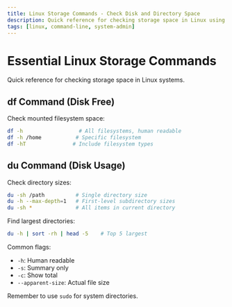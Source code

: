 ```yaml
---
title: Linux Storage Commands - Check Disk and Directory Space
description: Quick reference for checking storage space in Linux using df and du commands.
tags: [linux, command-line, system-admin]
---
```


# Essential Linux Storage Commands

Quick reference for checking storage space in Linux systems.

## df Command (Disk Free)

Check mounted filesystem space:
```bash
df -h                  # All filesystems, human readable
df -h /home           # Specific filesystem
df -hT               # Include filesystem types
```

## du Command (Disk Usage)

Check directory sizes:
```bash
du -sh /path          # Single directory size
du -h --max-depth=1   # First-level subdirectory sizes
du -sh *              # All items in current directory
```

Find largest directories:
```bash
du -h | sort -rh | head -5    # Top 5 largest
```

Common flags:
- `-h`: Human readable
- `-s`: Summary only
- `-c`: Show total
- `--apparent-size`: Actual file size

Remember to use `sudo` for system directories.